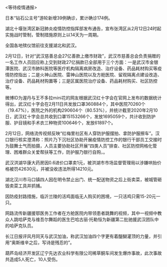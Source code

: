 <等待疫情通报>

日本“钻石公主号”游轮新增39例确诊，累计确诊174例。

湖北十堰张湾区新冠肺炎疫情防控指挥部发布通告，宣布张湾区从2月12日24时起实施战时管制，管制措施原则上以14天为一周期。

全国各地殡仪馆前往支援湖北和武汉。

2月12日，针对“武汉慈善总会27亿善款上缴市财政”，武汉市慈善总会负责捐赠的一名工作人员回应称上交到财政27亿捐款已全部用于三个方面：一是武汉市金银潭医院、武汉市肺科医院等医疗机构隔离病房改造、治疗设备、药品耗材购买等疫情防控指出；二是火神山医院、雷神山医院以及方舱医院、留观隔离点建设改造、治疗设备、药品耗材购置等；三是区属医院治疗设备、药品耗材购买、社区防控等。

微博ID为渥丹与王不多拉mini花的网友根据武汉红十字会在官网上发布的数据统计得出，武汉红十字会在2月11日共发放口罩360884个，其中医院70260个（19.47%），医院之外的机构290604个（80.53%），并统计截至2020年2月10日，武汉红十字会总共收到口罩15153266个，发放1695059个，共计收到防护服、护目镜和手术衣三种物资100646个，发放61897个。

2月12日，网络流传视频反映“红梅里社区有人穿防护服摆拍、拿防护服擦车”。汉口银行核实澄清称：照片乃下沉社区协助开展疫情防控工作的银行干部员工交接时为鼓舞士气而拍摄，人员主要协助社区开展“四类人员”排查、社区防控网格化管理、困难群众关爱帮扶等工作，防护服乃银行自购，。

武汉洪湖华康大药房因0.6进价口罩卖1元，被洪湖市市场监督管理局以涉嫌哄抬价格被罚42630元，并被没收违法所得14210元。

湖北汉川市马口镇四人因在明令禁止出门、统一配送物资之后上街卖菜，被城管砸毁卖菜工具并抓捕。

因防疫封路措施，临沂兰陵的活鸡面临无人购买的困境，一只活鸡只需15-20元一只。

网路流传新疆援鄂医务工作者在方舱医院内带领患者跳舞的视频，其中一视频中教众人跳哈萨克与维吾尔舞蹈的医生巴哈古丽·托勒恒为新疆第二批驰援武汉团队中的哈萨克队员。

长江日报评风月同天与武汉加油，称武汉加油四个字更有着醍醐灌顶的力量，并引用“奥斯维辛之后，写诗是残忍的”。

葫芦岛经济开发区辽宁先达农业科学有限公司稀草酮车间发生爆炸事故，此次事故共造成5人死亡，10人受伤。
